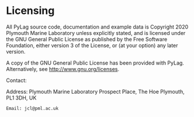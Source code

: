 # Licensing

All PyLag source code, documentation and example data is Copyright 2020 Plymouth Marine Laboratory unless explicitly stated, and is licensed under the GNU General Public License as published by the Free Software Foundation, either version 3 of the License, or (at your option) any later version.

A copy of the GNU General Public License has been provided with PyLag. Alternatively, see http://www.gnu.org/licenses.

Contact:

Address: Plymouth Marine Laboratory Prospect Place, The Hoe Plymouth, PL1 3DH, UK

    Email: jcl@pml.ac.uk